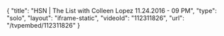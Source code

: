 {
    "title": "HSN | The List with Colleen Lopez 11.24.2016 - 09 PM",
    "type": "solo",
    "layout": "iframe-static",
    "videoId": "112311826",
    "url": "\/tvpembed\/112311826"
}